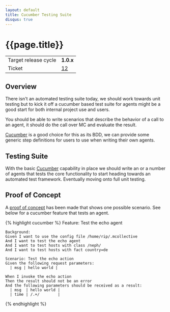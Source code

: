 ```yaml
---
layout: default
title: Cucumber Testing Suite
disqus: true
---
```


[PoC]: http://github.com/ripienaar/mcollective-cucumber
[Cucumber]: http://github.com/aslakhellesoy/cucumber

# {{page.title}}

|                    |         |
|--------------------|---------|
|Target release cycle|**1.0.x**|
|Ticket              |[12](http://code.google.com/p/mcollective/issues/detail?id=12)|

## Overview

There isn't an automated testing suite today, we should work towards unit testing but to kick it off a cucumber based test suite for agents might be a good start for both internal project use and users.

You should be able to write scenarios that describe the behavior of a call to an agent, it should do the call over MC and evaluate the result.

[Cucumber] is a good choice for this as its BDD, we can provide some generic step definitions for users to use when writing their own agents.

## Testing Suite

With the basic [Cucumber] capability in place we should write an or a number of agents that tests the core functionality to start heading towards an automated test framework.  Eventually moving onto full unit testing.

## Proof of Concept
A [proof of concept][PoC] has been made that shows one possible scenario. See below for a cucumber feature that tests an agent.

{% highlight cucumber %}
Feature: Test the echo agent

    Background:
	Given I want to use the config file /home/rip/.mcollective
	And I want to test the echo agent
	And I want to test hosts with class /neph/
	And I want to test hosts with fact country=de

    Scenario: Test the echo action
	Given the following request parameters:
	  | msg | hello world |

	When I invoke the echo action
	Then the result should not be an error
	And the following parameters should be received as a result:
	  | msg  | hello world |
	  | time | /.+/        |
{% endhighlight %}
